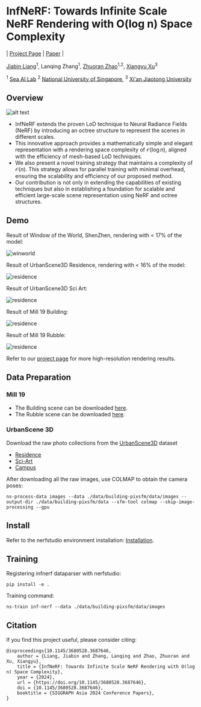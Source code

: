 # InfNeRF: Towards Infinite Scale NeRF Rendering with O(log n) Space Complexity

| [Project Page](https://jiabinliang.github.io/InfNeRF.io/) | [Paper](https://dl.acm.org/doi/pdf/10.1145/3680528.3687646) |<br>

[Jiabin Liang](https://jiabinliang.github.io)<sup>1</sup>, Lanqing Zhang<sup>1</sup>, [Zhuoran Zhao](https://alicezrzhao.github.io/)<sup>1,2</sup>, [Xiangyu Xu](https://xuxy09.github.io/)<sup>3</sup>

<sup>1</sup> [Sea AI Lab](https://sail.sea.com/)
<sup>2</sup> [National University of Singapore](https://nus.edu.sg/),
<sup>3</sup> [Xi'an Jiaotong University](https://www.xjtu.edu.cn/)

## Overview
![alt text](./img/teaser.png "Title")

- InfNeRF extends the proven LoD technique to Neural Radiance Fields (NeRF) by introducing an octree structure to represent the scenes in different scales. 
- This innovative approach provides a mathematically simple and elegant representation with a rendering space complexity of $\mathcal{O}(\log n)$, aligned with the efficiency of mesh-based LoD techniques.
- We also present a novel training strategy that maintains a complexity of $\mathcal{O}(n)$. 
This strategy allows for parallel training with minimal overhead, ensuring the scalability and efficiency of our proposed method. 
- Our contribution is not only in extending the capabilities of existing techniques but also in establishing a foundation for scalable and efficient large-scale scene representation using NeRF and octree structures.

## Demo
Result of Window of the World, ShenZhen, rendering with < 17% of the model:

![winworld](./img/winworld_720.gif)

Result of UrbanScene3D Residence, rendering with < 16% of the model:

![residence](./img/residence_720.gif)

Result of UrbanScene3D Sci Art:

![residence](./img/sci_720.gif)

Result of Mill 19 Building:

![residence](./img/building_720.gif)

Result of Mill 19 Rubble:

![residence](./img/rubble_720.gif)

Refer to our [project page](https://jiabinliang.github.io/InfNeRF.io/) for more high-resolution rendering results.

## Data Preparation

### Mill 19

- The Building scene can be downloaded [here](https://storage.cmusatyalab.org/mega-nerf-data/building-pixsfm.tgz).
- The Rubble scene can be downloaded [here](https://storage.cmusatyalab.org/mega-nerf-data/rubble-pixsfm.tgz).

### UrbanScene 3D
Download the raw photo collections from the [UrbanScene3D](https://github.com/Linxius/UrbanScene3D?tab=readme-ov-file#urbanscene3d-v1) dataset
  - [Residence](http://szuvccnas.quickconnect.cn/d/s/lSvWkTMbFjecrEwZDx3cV72M5scS2tKA/OxnMJCCChFCGAqEHfVC09VJmO_f-qrga-_LFAaeS27Ag)
  - [Sci-Art](http://szuvccnas.quickconnect.cn/d/s/lT61obCnx48mOc1FrPtUiuZ8eNCOrEQd/27C8eKMNd1YBpLxJTbYY-jMWU7vRHhbs-5bHAJ9227Ag)
  - [Campus](http://szuvccnas.quickconnect.cn/d/s/lRrBh8QyqmVQnXgn6Lc41vqnpeZej5bm/Xj3MGE2nOmr9CR_q09lJzYzmtcUGc5XQ-67Hgr9-27Ag)

After downloading all the raw images, use COLMAP to obtain the camera poses:

```
ns-process-data images --data ./data/building-pixsfm/data/images --output-dir ./data/building-pixsfm/data --sfm-tool colmap --skip-image-processing --gpu
```

## Install

Refer to the nerfstudio environment installation: [Installation](https://docs.nerf.studio/quickstart/installation.html).

## Training

Registering infnerf dataparser with nerfstudio:

```
pip install -e .
```

Training command:

```
ns-train inf-nerf --data ./data/building-pixsfm/data/images
```

## Citation

If you find this project useful, please consider citing:

<pre><code>@inproceedings{10.1145/3680528.3687646,
    author = {Liang, Jiabin and Zhang, Lanqing and Zhao, Zhuoran and Xu, Xiangyu},
    title = {InfNeRF: Towards Infinite Scale NeRF Rendering with O(log n) Space Complexity},
    year = {2024},
    url = {https://doi.org/10.1145/3680528.3687646},
    doi = {10.1145/3680528.3687646},
    booktitle = {SIGGRAPH Asia 2024 Conference Papers},
}</code></pre>
